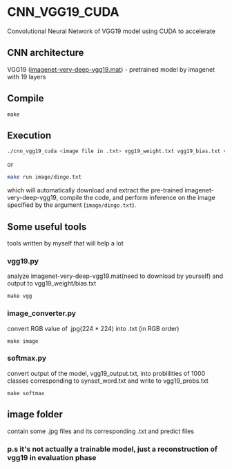# CNN_VGG19_CUDA

Convolutional Neural Network of VGG19 model using CUDA to accelerate

## CNN architecture

VGG19 ([imagenet-very-deep-vgg19.mat](https://www.vlfeat.org/matconvnet/models/imagenet-vgg-verydeep-19.mat)) - pretrained model by imagenet with 19 layers

## Compile

```
make
```

## Execution

```sh
./cnn_vgg19_cuda <image file in .txt> vgg19_weight.txt vgg19_bias.txt vgg19_output_1000.txt
```
or
```sh
make run image/dingo.txt
```
which will automatically download and extract the pre-trained imagenet-very-deep-vgg19, compile the code, and perform inference on the image specified by the argument (`image/dingo.txt`).

## Some useful tools

tools written by myself that will help a lot 

### vgg19.py

analyze imagenet-very-deep-vgg19.mat(need to download by yourself) and output to vgg19_weight/bias.txt

```
make vgg
```

### image_converter.py

convert RGB value of .jpg(224 * 224) into .txt (in RGB order)

```
make image
```

### softmax.py

convert output of the model, vgg19_output.txt, into problilities of 1000 classes corresponding to synset_word.txt and write to vgg19_probs.txt

```
make softmax
```

## image folder        

contain some .jpg files and its corresponding .txt and predict files

### p.s it's not actually a trainable model, just a reconstruction of vgg19 in evaluation phase
